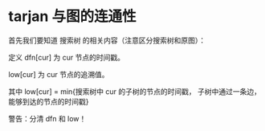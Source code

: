 # tarjan 与图的连通性

首先我们要知道 搜索树 的相关内容（注意区分搜索树和原图）：

定义 dfn[cur] 为 cur 节点的时间戳。

low[cur] 为 cur 节点的追溯值。

其中 low[cur] = min{搜索树中 cur 的子树的节点的时间戳， 子树中通过一条边，能够到达的节点的时间戳}

警告：分清 dfn 和 low！













